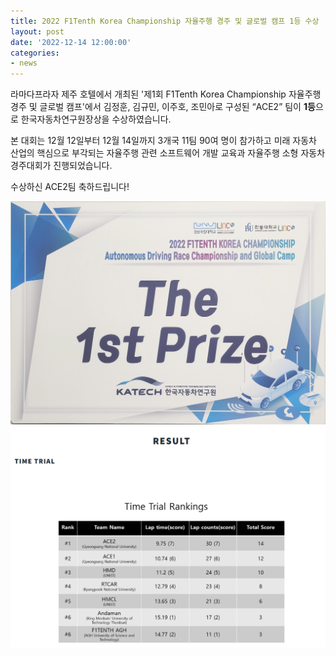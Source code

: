 ```yaml
---
title: 2022 F1Tenth Korea Championship 자율주행 경주 및 글로벌 캠프 1등 수상
layout: post
date: '2022-12-14 12:00:00'
categories:
- news
---
```


라마다프라자 제주 호텔에서 개최된 '제1회 F1Tenth Korea Championship 자율주행 경주 및 글로벌 캠프'에서 김정훈, 김규민, 이주호, 조민아로 구성된 “ACE2” 팀이 **1등**으로 한국자동차연구원장상을 수상하였습니다. 

본 대회는 12월 12일부터 12월 14일까지 3개국 11팀 90여 명이 참가하고 미래 자동차 산업의 핵심으로 부각되는 자율주행 관련 소프트웨어 개발 교육과 자율주행 소형 자동차 경주대회가 진행되었습니다.

수상하신 ACE2팀 축하드립니다!


<img src="/post_image/22_f1tenth_1_prize.jpg" width="700">
<img src="/post_image/22_f1tenth_result.png" width="700">
